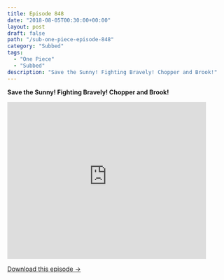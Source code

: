 ```yaml
---
title: Episode 848
date: "2018-08-05T00:30:00+00:00"
layout: post
draft: false
path: "/sub-one-piece-episode-848"
category: "Subbed"
tags:
  - "One Piece"
  - "Subbed"
description: "Save the Sunny! Fighting Bravely! Chopper and Brook!"
---
```


**Save the Sunny! Fighting Bravely! Chopper and Brook!**

<iframe width="640" height="360" src="https://www.rapidvideo.com/e/G6FRPHA1UH" frameborder="0" marginwidth=0 marginheight=0 scrolling=no allowfullscreen style="max-width:90%;"></iframe>

<a href="http://ouo.io/qs/eCodkFEQ?s=https://www.rapidvideo.com/d/G6FRPHA1UH" class="styled_a">Download this episode →</a>

